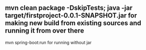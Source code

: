 mvn clean package -DskipTests;
java -jar target/firstproject-0.0.1-SNAPSHOT.jar
for making new build from existing sources and running it from over there
--------
mvn spring-boot:run
for running without jar